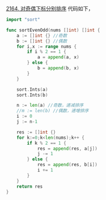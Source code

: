 [2164. 对奇偶下标分别排序](https://leetcode.cn/problems/sort-even-and-odd-indices-independently/description/)
代码如下，
```go
import "sort"

func sortEvenOdd(nums []int) []int {
    a := []int {} //奇数
    b := []int {} //偶数
    for i,x := range nums {
        if i % 2 == 1 {
            a = append(a, x)
        } else {
            b = append(b, x)
        }
    }

    sort.Ints(a)
    sort.Ints(b)

    n := len(a) //奇数，递减排序
    //m := len(b) //偶数，递增排序
    i := 0
    j := n-1

    res := []int {}
    for k:=0;k<len(nums);k++ {
        if k % 2 == 1 {
            res = append(res, a[j])
            j -= 1
        } else {
            res = append(res, b[i])
            i += 1
        }
    }
    return res 
}
```